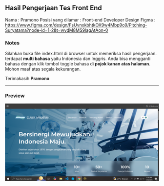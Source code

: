## Hasil Pengerjaan Tes Front End
Nama : Pramono
Posisi yang dilamar : Front-end Developer
Design Figma : https://www.figma.com/design/FsUvnxkbhtkOX9w4Mbp9o9/Pitching-Suryatama?node-id=1-2&t=wvdM8MS9IagAtAon-0

### Notes
Silahkan buka file index.html di browser untuk memeriksa hasil pengerjaan. terdapat **multi bahasa** yaitu Indonesia dan Inggris. Anda bisa mengganti bahasa dengan klik tombol toggle bahasa di **pojok kanan atas halaman**.
Mohon maaf atas segala kekurangan. 

Terimakasih
**Pramono**

----

### Preview
![Preview](assets/img/preview.png)


